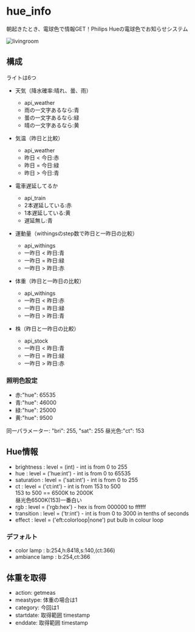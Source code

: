 # hue_info
朝起きたとき、電球色で情報GET！Philips Hueの電球色でお知らせシステム

![livingroom](https://user-images.githubusercontent.com/18400866/67646808-162b4300-f973-11e9-879e-2b3966d0b026.jpeg)

## 構成
ライトは6つ
- 天気（降水確率:晴れ、曇、雨）
    - api_weather
    - 雨の一文字あるなら:青
    - 曇の一文字あるなら:緑
    - 晴の一文字あるなら:黄

- 気温（昨日と比較）
    - api_weather
    - 昨日 < 今日:赤
    - 昨日 = 今日:緑
    - 昨日 > 今日:青

- 電車遅延してるか
    - api_train
    - 2本遅延している:赤
    - 1本遅延している:黄
    - 遅延無し:青

- 運動量（withingsのstep数で昨日と一昨日の比較）
    - api_withings
    - 一昨日 < 昨日:青
    - 一昨日 = 昨日:緑
    - 一昨日 > 昨日:赤

- 体重（昨日と一昨日の比較）
    - api_withings
    - 一昨日 < 昨日:赤
    - 一昨日 = 昨日:緑
    - 一昨日 > 昨日:青
    
    
- 株（昨日と一昨日の比較）
    - api_stock
    - 一昨日 < 昨日:青
    - 一昨日 = 昨日:緑
    - 一昨日 > 昨日:赤

### 照明色設定
- 赤:"hue": 65535
- 青:"hue": 46000
- 緑:"hue": 25000
- 黄:"hue": 9500

同一パラメーター: "bri": 255, "sat": 255
昼光色:"ct": 153

## Hue情報

- brightness : level = (int)        - int is from 0 to 255  
- hue        : level = ('hue:int')  - int is from 0 to 65535
- saturation : level = ('sat:int')  - int is from 0 to 255  
- ct         : level = ('ct:int')   - int is from 153 to 500  
     153 to 500 == 6500K to 2000K  
     昼光色6500K(153)一番白い  
- rgb        : level = ('rgb:hex')  - hex is from 000000 to ffffff
- transition : level = ('tr:int')   - int is from 0 to 3000 in tenths of seconds
- effect     : level = ('eft:colorloop|none') put bulb in colour loop

### デフォルト
- color lamp : b:254,h:8418,s:140,(ct:366)
- ambiance lamp : b:254,ct:366


## 体重を取得
- action: getmeas
- meastype: 体重の場合は1
- category: 今回は1
- startdate: 取得範囲 timestamp
- enddate: 取得範囲 timestamp

